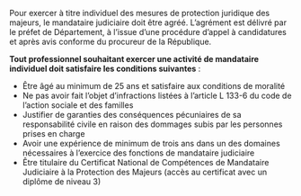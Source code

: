 Pour exercer à titre individuel des mesures de protection juridique des majeurs, le mandataire judiciaire doit être agréé. L’agrément est délivré par le préfet de Département, à l’issue d’une procédure d’appel à candidatures et après avis conforme du procureur de la République.
<br/>

**Tout professionnel souhaitant exercer une activité de mandataire individuel doit satisfaire les conditions suivantes** :
<br/>

- Être âgé au minimum de 25 ans et satisfaire aux conditions de moralité
- Ne pas avoir fait l’objet d’infractions listées à l’article L 133-6 du code de l’action sociale et des familles
- Justifier de garanties des conséquences pécuniaires de sa responsabilité civile en raison des dommages subis par les personnes prises en charge
- Avoir une expérience de minimum de trois ans dans un des domaines nécessaires à l’exercice des fonctions de mandataire judiciaire
- Être titulaire du Certificat National de Compétences de Mandataire Judiciaire à la Protection des Majeurs (accès au certificat avec un diplôme de niveau 3)
